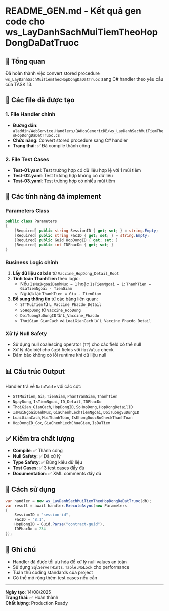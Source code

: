 # README_GEN.md - Kết quả gen code cho ws_LayDanhSachMuiTiemTheoHopDongDaDatTruoc

## 🎯 Tổng quan
Đã hoàn thành việc convert stored procedure `ws_LayDanhSachMuiTiemTheoHopDongDaDatTruoc` sang C# handler theo yêu cầu của TASK 13.

## 📁 Các file đã được tạo

### 1. File Handler chính
- **Đường dẫn**: `aladdin/WebService.Handlers/QAHosGenericDB/ws_LayDanhSachMuiTiemTheoHopDongDaDatTruoc.cs`
- **Chức năng**: Convert stored procedure sang C# handler
- **Trạng thái**: ✅ Đã compile thành công

### 2. File Test Cases
- **Test-01.yaml**: Test trường hợp có dữ liệu hợp lệ với 1 mũi tiêm
- **Test-02.yaml**: Test trường hợp không có dữ liệu
- **Test-03.yaml**: Test trường hợp có nhiều mũi tiêm

## 🔧 Các tính năng đã implement

### Parameters Class
```csharp
public class Parameters
{
    [Required] public string SessionID { get; set; } = string.Empty;
    [Required] public string FacID { get; set; } = string.Empty;
    [Required] public Guid HopDongID { get; set; }
    [Required] public int IDPhacDo { get; set; }
}
```

### Business Logic chính
1. **Lấy dữ liệu cơ bản** từ `Vaccine_HopDong_Detail_Root`
2. **Tính toán ThanhTien** theo logic:
   - Nếu `IsMuiNgoaiDanhMuc = 1` hoặc `IsTiemNgoai = 1`: `ThanhTien = GiaTiemNgoai - TienGiam`
   - Ngược lại: `ThanhTien = Gia - TienGiam`
3. **Bổ sung thông tin** từ các bảng liên quan:
   - `STTMuiTiem` từ `L_Vaccine_Phacdo_Detail`
   - `SoHopDong` từ `Vaccine_HopDong`
   - `DoiTuongSuDungID` từ `L_Vaccine_Phacdo`
   - `ThoiGian_GianCach` và `LoaiGianCach` từ `L_Vaccine_Phacdo_Detail`

### Xử lý Null Safety
- Sử dụng null coalescing operator (`??`) cho các field có thể null
- Xử lý đặc biệt cho `Guid` fields với `HasValue` check
- Đảm bảo không có lỗi runtime khi dữ liệu null

## 📊 Cấu trúc Output
Handler trả về `DataTable` với các cột:
- `STTMuiTiem`, `Gia`, `TienGiam`, `PhanTramGiam`, `ThanhTien`
- `NgayDung`, `IsTiemNgoai`, `ID_Detail`, `IDPhacDo`
- `ThoiGian_GianCach`, `HopDongID`, `SoHopDong`, `HopDongDetailID`
- `IsMuiNgoaiDanhMuc`, `GiaChenhLechTiemNgoai`, `DoiTuongSuDungID`
- `LoaiGianCach`, `MuiThanhToan`, `IsKhongDuocBoCheckThanhToan`
- `HopDongID_Goc`, `GiaChenhLechChuaGiam`, `IsDaTiem`

## ✅ Kiểm tra chất lượng
- **Compile**: ✅ Thành công
- **Null Safety**: ✅ Đã xử lý
- **Type Safety**: ✅ Đúng kiểu dữ liệu
- **Test Cases**: ✅ 3 test cases đầy đủ
- **Documentation**: ✅ XML comments đầy đủ

## 🚀 Cách sử dụng
```csharp
var handler = new ws_LayDanhSachMuiTiemTheoHopDongDaDatTruoc(db);
var result = await handler.ExecuteAsync(new Parameters
{
    SessionID = "session-id",
    FacID = "8.1",
    HopDongID = Guid.Parse("contract-guid"),
    IDPhacDo = 234
});
```

## 📝 Ghi chú
- Handler đã được tối ưu hóa để xử lý null values an toàn
- Sử dụng `SqlServerHints.Table.NoLock` cho performance
- Tuân thủ coding standards của project
- Có thể mở rộng thêm test cases nếu cần

---
**Ngày tạo**: 14/08/2025  
**Trạng thái**: ✅ Hoàn thành  
**Chất lượng**: Production Ready
